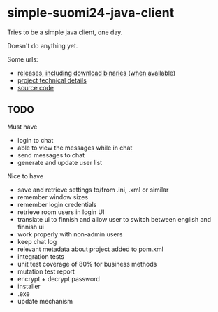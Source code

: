 simple-suomi24-java-client
==========================

Tries to be a simple java client, one day.

Doesn't do anything yet.

Some urls:

 - [releases, including download binaries (when available)](https://github.com/eis/simple-suomi24-java-client/releases)
 - [project technical details](http://eis.github.io/simple-suomi24-java-client)
 - [source code](https://github.com/eis/simple-suomi24-java-client)

TODO
----

Must have

 - login to chat
 - able to view the messages while in chat
 - send messages to chat
 - generate and update user list

Nice to have

 - save and retrieve settings to/from .ini, .xml or similar
 - remember window sizes
 - remember login credentials
 - retrieve room users in login UI
 - translate ui to finnish and allow user to switch between english and finnish ui
 - work properly with non-admin users
 - keep chat log
 - relevant metadata about project added to pom.xml
 - integration tests
 - unit test coverage of 80% for business methods
 - mutation test report
 - encrypt + decrypt password
 - installer
 - .exe
 - update mechanism
